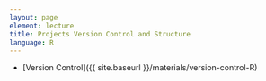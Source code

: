 ```yaml
---
layout: page
element: lecture
title: Projects Version Control and Structure
language: R
---
```


* [Version Control]({{ site.baseurl }}/materials/version-control-R)

